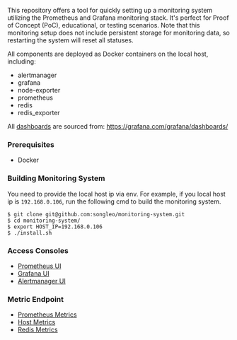 This repository offers a tool for quickly setting up a monitoring system utilizing the Prometheus and Grafana monitoring stack. It's perfect for Proof of Concept (PoC), educational, or testing scenarios. Note that this monitoring setup does not include persistent storage for monitoring data, so restarting the system will reset all statuses.

All components are deployed as Docker containers on the local host, including:

- alertmanager
- grafana
- node-exporter
- prometheus
- redis
- redis_exporter

All [dashboards](grafana/dashboards) are sourced from: https://grafana.com/grafana/dashboards/

### Prerequisites

- Docker

### Building Monitoring System

You need to provide the local host ip via env. For example, if you local host ip is `192.168.0.106`, run the following cmd to build the monitoring system.

```
$ git clone git@github.com:songleo/monitoring-system.git
$ cd monitoring-system/
$ export HOST_IP=192.168.0.106
$ ./install.sh
```

### Access Consoles

- [Prometheus UI](http://localhost:9090/graph)
- [Grafana UI](http://localhost:3000/)
- [Alertmanager UI](http://localhost:9093/#/alerts)

### Metric Endpoint

- [Prometheus Metrics](http://localhost:9090/metrics)
- [Host Metrics](http://localhost:9100/metrics)
- [Redis Metrics](http://localhost:9121/metrics)
